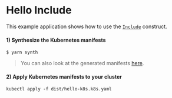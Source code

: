 # Hello Include

This example application shows how to use the [`Include`](https://cdk8s.io/docs/latest/basics/include/) construct.

#### 1) Synthesize the Kubernetes manifests

```console
$ yarn synth
```

> You can also look at the generated manifests [here](./dist/).

#### 2) Apply Kubernetes manifests to your cluster

```console
kubectl apply -f dist/hello-k8s.k8s.yaml
```
